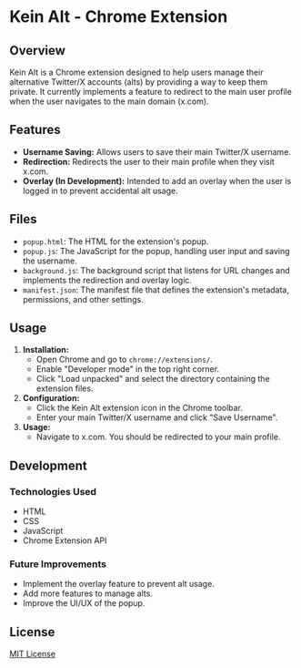 # Kein Alt - Chrome Extension

## Overview

Kein Alt is a Chrome extension designed to help users manage their alternative Twitter/X accounts (alts) by providing a way to keep them private.  It currently implements a feature to redirect to the main user profile when the user navigates to the main domain (x.com).

## Features

*   **Username Saving:** Allows users to save their main Twitter/X username.
*   **Redirection:** Redirects the user to their main profile when they visit x.com.
*   **Overlay (In Development):**  Intended to add an overlay when the user is logged in to prevent accidental alt usage.

## Files

*   `popup.html`:  The HTML for the extension's popup.
*   `popup.js`:  The JavaScript for the popup, handling user input and saving the username.
*   `background.js`:  The background script that listens for URL changes and implements the redirection and overlay logic.
*   `manifest.json`:  The manifest file that defines the extension's metadata, permissions, and other settings.

## Usage

1.  **Installation:**
    *   Open Chrome and go to `chrome://extensions/`.
    *   Enable "Developer mode" in the top right corner.
    *   Click "Load unpacked" and select the directory containing the extension files.
2.  **Configuration:**
    *   Click the Kein Alt extension icon in the Chrome toolbar.
    *   Enter your main Twitter/X username and click "Save Username".
3.  **Usage:**
    *   Navigate to x.com.  You should be redirected to your main profile.

## Development

### Technologies Used

*   HTML
*   CSS
*   JavaScript
*   Chrome Extension API

### Future Improvements

*   Implement the overlay feature to prevent alt usage.
*   Add more features to manage alts.
*   Improve the UI/UX of the popup.

## License

[MIT License](LICENSE)
